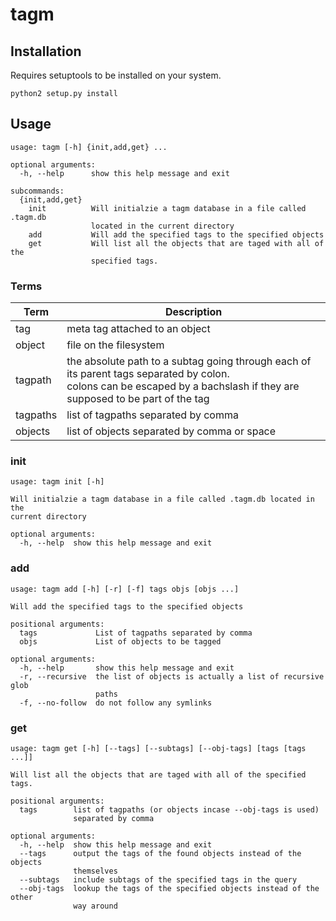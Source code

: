 # tagm

## Installation

Requires setuptools to be installed on your system.

`python2 setup.py install`

## Usage

    usage: tagm [-h] {init,add,get} ...

    optional arguments:
      -h, --help      show this help message and exit

    subcommands:
      {init,add,get}
        init          Will initialzie a tagm database in a file called .tagm.db
                      located in the current directory
        add           Will add the specified tags to the specified objects
        get           Will list all the objects that are taged with all of the
                      specified tags.

### Terms

|Term       |Description    |
|-----------|---------------|
|tag        |meta tag attached to an object|
|object     |file on the filesystem|
|tagpath    |the absolute path to a subtag going through each of its parent tags separated by colon.<br />colons can be escaped by a bachslash if they are supposed to be part of the tag|
|tagpaths   |list of tagpaths separated by comma|
|objects    |list of objects separated by comma or space|

### init

    usage: tagm init [-h]

    Will initialzie a tagm database in a file called .tagm.db located in the
    current directory

    optional arguments:
      -h, --help  show this help message and exit

### add

    usage: tagm add [-h] [-r] [-f] tags objs [objs ...]

    Will add the specified tags to the specified objects

    positional arguments:
      tags             List of tagpaths separated by comma
      objs             List of objects to be tagged

    optional arguments:
      -h, --help       show this help message and exit
      -r, --recursive  the list of objects is actually a list of recursive glob
                       paths
      -f, --no-follow  do not follow any symlinks

### get

    usage: tagm get [-h] [--tags] [--subtags] [--obj-tags] [tags [tags ...]]

    Will list all the objects that are taged with all of the specified tags.

    positional arguments:
      tags        list of tagpaths (or objects incase --obj-tags is used)
                  separated by comma

    optional arguments:
      -h, --help  show this help message and exit
      --tags      output the tags of the found objects instead of the objects
                  themselves
      --subtags   include subtags of the specified tags in the query
      --obj-tags  lookup the tags of the specified objects instead of the other
                  way around
